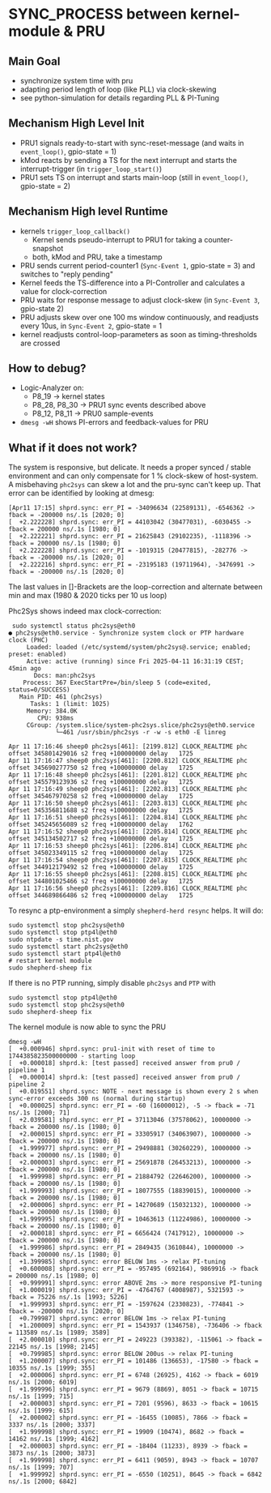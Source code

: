 # SYNC_PROCESS between kernel-module & PRU

## Main Goal

- synchronize system time with pru
- adapting period length of loop (like PLL) via clock-skewing
- see python-simulation for details regarding PLL & PI-Tuning

## Mechanism High Level Init

- PRU1 signals ready-to-start with sync-reset-message (and waits in `event_loop()`, gpio-state = 1)
- kMod reacts by sending a TS for the next interrupt and starts the interrupt-trigger (in `trigger_loop_start()`)
- PRU1 sets TS on interrupt and starts main-loop (still in `event_loop()`, gpio-state = 2)

## Mechanism High level Runtime

- kernels `trigger_loop_callback()`
  - Kernel sends pseudo-interrupt to PRU1 for taking a counter-snapshot
  - both, kMod and PRU, take a timestamp
- PRU sends current period-counter1 (`Sync-Event 1`, gpio-state = 3) and switches to "reply pending"
- Kernel feeds the TS-difference into a PI-Controller and calculates a value for clock-correction
- PRU waits for response message to adjust clock-skew (in `Sync-Event 3`, gpio-state 2)
- PRU adjusts skew over one 100 ms window continuously, and readjusts every 10us, in `Sync-Event 2`, gpio-state = 1
- kernel readjusts control-loop-parameters as soon as timing-thresholds are crossed

## How to debug?

- Logic-Analyzer on:
  - P8_19 -> kernel states
  - P8_28, P8_30 -> PRU1 sync events described above
  - P8_12, P8_11 -> PRU0 sample-events
- `dmesg -wH` shows PI-errors and feedback-values for PRU

## What if it does not work?

The system is responsive, but delicate.
It needs a proper synced / stable environment and can only compensate for 1 % clock-skew of host-system.
A misbehaving `phc2sys` can skew a lot and the pru-sync can't keep up.
That error can be identified by looking at dmesg:

```Shell
[Apr11 17:15] shprd.sync: err_PI = -34096634 (22589131), -6546362 -> fback = -200000 ns/.1s [2020; 0]
[  +2.222228] shprd.sync: err_PI = 44103042 (30477031), -6030455 -> fback = 200000 ns/.1s [1980; 0]
[  +2.222221] shprd.sync: err_PI = 21625843 (29102235), -1118396 -> fback = 200000 ns/.1s [1980; 0]
[  +2.222228] shprd.sync: err_PI = -1019315 (20477815), -282776 -> fback = -200000 ns/.1s [2020; 0]
[  +2.222216] shprd.sync: err_PI = -23195183 (19711964), -3476991 -> fback = -200000 ns/.1s [2020; 0]
```

The last values in []-Brackets are the loop-correction and alternate between min and max (1980 & 2020 ticks per 10 us loop)

Phc2Sys shows indeed max clock-correction:

```Shell
 sudo systemctl status phc2sys@eth0
● phc2sys@eth0.service - Synchronize system clock or PTP hardware clock (PHC)
     Loaded: loaded (/etc/systemd/system/phc2sys@.service; enabled; preset: enabled)
     Active: active (running) since Fri 2025-04-11 16:31:19 CEST; 45min ago
       Docs: man:phc2sys
    Process: 367 ExecStartPre=/bin/sleep 5 (code=exited, status=0/SUCCESS)
   Main PID: 461 (phc2sys)
      Tasks: 1 (limit: 1025)
     Memory: 384.0K
        CPU: 938ms
     CGroup: /system.slice/system-phc2sys.slice/phc2sys@eth0.service
             └─461 /usr/sbin/phc2sys -r -w -s eth0 -E linreg

Apr 11 17:16:46 sheep0 phc2sys[461]: [2199.812] CLOCK_REALTIME phc offset 345801429016 s2 freq +100000000 delay   1725
Apr 11 17:16:47 sheep0 phc2sys[461]: [2200.812] CLOCK_REALTIME phc offset 345690277750 s2 freq +100000000 delay   1725
Apr 11 17:16:48 sheep0 phc2sys[461]: [2201.812] CLOCK_REALTIME phc offset 345579123936 s2 freq +100000000 delay   1725
Apr 11 17:16:49 sheep0 phc2sys[461]: [2202.813] CLOCK_REALTIME phc offset 345467970258 s2 freq +100000000 delay   1725
Apr 11 17:16:50 sheep0 phc2sys[461]: [2203.813] CLOCK_REALTIME phc offset 345356811688 s2 freq +100000000 delay   1725
Apr 11 17:16:51 sheep0 phc2sys[461]: [2204.814] CLOCK_REALTIME phc offset 345245656089 s2 freq +100000000 delay   1762
Apr 11 17:16:52 sheep0 phc2sys[461]: [2205.814] CLOCK_REALTIME phc offset 345134502717 s2 freq +100000000 delay   1725
Apr 11 17:16:53 sheep0 phc2sys[461]: [2206.814] CLOCK_REALTIME phc offset 345023349115 s2 freq +100000000 delay   1725
Apr 11 17:16:54 sheep0 phc2sys[461]: [2207.815] CLOCK_REALTIME phc offset 344912179492 s2 freq +100000000 delay   1725
Apr 11 17:16:55 sheep0 phc2sys[461]: [2208.815] CLOCK_REALTIME phc offset 344801025466 s2 freq +100000000 delay   1725
Apr 11 17:16:56 sheep0 phc2sys[461]: [2209.816] CLOCK_REALTIME phc offset 344689866486 s2 freq +100000000 delay   1725
```

To resync a ptp-environment a simply `shepherd-herd resync` helps. It will do:

```Shell
sudo systemctl stop phc2sys@eth0
sudo systemctl stop ptp4l@eth0
sudo ntpdate -s time.nist.gov
sudo systemctl start phc2sys@eth0
sudo systemctl start ptp4l@eth0
# restart kernel module
sudo shepherd-sheep fix
```

If there is no PTP running, simply disable `phc2sys` and `PTP` with

```shell
sudo systemctl stop ptp4l@eth0
sudo systemctl stop phc2sys@eth0
sudo shepherd-sheep fix
```

The kernel module is now able to sync the PRU

```Shell
dmesg -wH
[  +0.000946] shprd.sync: pru1-init with reset of time to 1744385823500000000 - starting loop
[  +0.000018] shprd.k: [test passed] received answer from pru0 / pipeline 1
[  +0.000014] shprd.k: [test passed] received answer from pru0 / pipeline 2
[  +0.019551] shprd.sync: NOTE - next message is shown every 2 s when sync-error exceeds 300 ns (normal during startup)
[  +0.000025] shprd.sync: err_PI = -60 (16000012), -5 -> fback = -71 ns/.1s [2000; 71]
[  +2.039581] shprd.sync: err_PI = 37113046 (37578062), 10000000 -> fback = 200000 ns/.1s [1980; 0]
[  +2.000015] shprd.sync: err_PI = 33305917 (34063907), 10000000 -> fback = 200000 ns/.1s [1980; 0]
[  +1.999977] shprd.sync: err_PI = 29498881 (30260229), 10000000 -> fback = 200000 ns/.1s [1980; 0]
[  +2.000003] shprd.sync: err_PI = 25691878 (26453213), 10000000 -> fback = 200000 ns/.1s [1980; 0]
[  +1.999998] shprd.sync: err_PI = 21884792 (22646200), 10000000 -> fback = 200000 ns/.1s [1980; 0]
[  +1.999993] shprd.sync: err_PI = 18077555 (18839015), 10000000 -> fback = 200000 ns/.1s [1980; 0]
[  +2.000006] shprd.sync: err_PI = 14270689 (15032132), 10000000 -> fback = 200000 ns/.1s [1980; 0]
[  +1.999995] shprd.sync: err_PI = 10463613 (11224986), 10000000 -> fback = 200000 ns/.1s [1980; 0]
[  +2.000018] shprd.sync: err_PI = 6656424 (7417912), 10000000 -> fback = 200000 ns/.1s [1980; 0]
[  +1.999986] shprd.sync: err_PI = 2849435 (3610844), 10000000 -> fback = 200000 ns/.1s [1980; 0]
[  +1.399985] shprd.sync: error BELOW 1ms -> relax PI-tuning
[  +0.600008] shprd.sync: err_PI = -957495 (692164), 9869916 -> fback = 200000 ns/.1s [1980; 0]
[  +0.999991] shprd.sync: error ABOVE 2ms -> more responsive PI-tuning
[  +1.000019] shprd.sync: err_PI = -4764767 (4008987), 5321593 -> fback = 75226 ns/.1s [1993; 5226]
[  +1.999993] shprd.sync: err_PI = -1597624 (2330823), -774841 -> fback = -200000 ns/.1s [2020; 0]
[  +0.799987] shprd.sync: error BELOW 1ms -> relax PI-tuning
[  +1.200009] shprd.sync: err_PI = 1543937 (1346758), -736406 -> fback = 113589 ns/.1s [1989; 3589]
[  +2.000010] shprd.sync: err_PI = 249223 (393382), -115061 -> fback = 22145 ns/.1s [1998; 2145]
[  +0.799985] shprd.sync: error BELOW 200us -> relax PI-tuning
[  +1.200007] shprd.sync: err_PI = 101486 (136653), -17580 -> fback = 10355 ns/.1s [1999; 355]
[  +2.000006] shprd.sync: err_PI = 6748 (26925), 4162 -> fback = 6019 ns/.1s [2000; 6019]
[  +1.999996] shprd.sync: err_PI = 9679 (8869), 8051 -> fback = 10715 ns/.1s [1999; 715]
[  +2.000003] shprd.sync: err_PI = 7201 (9596), 8633 -> fback = 10615 ns/.1s [1999; 615]
[  +2.000002] shprd.sync: err_PI = -16455 (10085), 7866 -> fback = 3337 ns/.1s [2000; 3337]
[  +1.999998] shprd.sync: err_PI = 19909 (10474), 8682 -> fback = 14162 ns/.1s [1999; 4162]
[  +2.000003] shprd.sync: err_PI = -18404 (11233), 8939 -> fback = 3873 ns/.1s [2000; 3873]
[  +1.999998] shprd.sync: err_PI = 6411 (9059), 8943 -> fback = 10707 ns/.1s [1999; 707]
[  +1.999992] shprd.sync: err_PI = -6550 (10251), 8645 -> fback = 6842 ns/.1s [2000; 6842]
```
